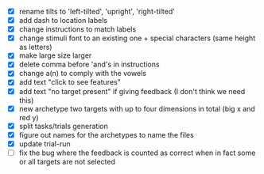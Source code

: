 - [x] rename tilts to 'left-tilted', 'upright', 'right-tilted'
- [x] add dash to location labels
- [x] change instructions to match labels
- [x] change stimuli font to an existing one + special characters (same height as letters)
- [x] make large size larger
- [x] delete comma before 'and's in instructions
- [x] change a(n) to comply with the vowels
- [x] add text "click to see features"
- [x] add text "no target present" if giving feedback (I don't think we need this)
- [x] new archetype two targets with up to four dimensions in total (big x and red y)
- [x] split tasks/trials generation
- [x] figure out names for the archetypes to name the files
- [x] update trial-run
- [ ] fix the bug where the feedback is counted as correct when in fact some or all targets are not selected
